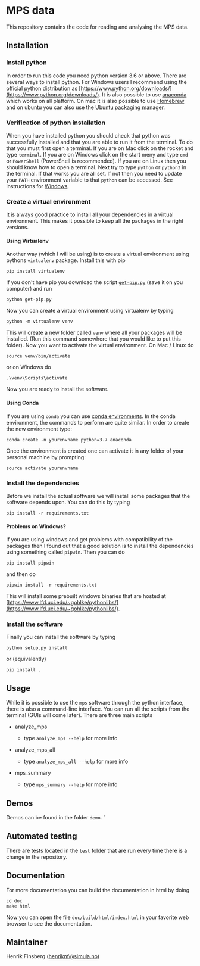 # MPS data

This repository contains the code for reading and analysing the MPS data.

## Installation

### Install python
In order to run this code you need python version 3.6 or above.
There are several ways to install python. For Windows users I
recommend using the official python distribution as
[https://www.python.org/downloads/](https://www.python.org/downloads/). It
is also possible to use
[anaconda](https://docs.anaconda.com/anaconda/install/) which works on
all platform. On mac it is also possible to use
[Homebrew](https://brew.sh) and on ubuntu you can also use the [Ubuntu
packaging
manager](https://packages.ubuntu.com/search?suite=default&section=all&arch=any&keywords=python3&searchon=names).


### Verification of python installation
When you have installed python you should check that python was
successfully installed and that you are able to run it from the
terminal. To do that you must first open a terminal. If you are on Mac
click on the rocket and type `terminal`. If you are on Windows click on
the start meny and type `cmd` or `PowerShell` (PowerShell is
recommended). If you are on Linux then you should know how to open a
terminal. Next try to type `python` or `python3` in the terminal. If
that works you are all set. If not then you need to update your `PATH`
environment variable to that `python` can be accessed. See
instructions for
[Windows](https://docs.python.org/3/using/windows.html#excursus-setting-environment-variables).



### Create a virtual environment
It is always good practice to install all your dependencies in a
virtual environment. This makes it possible to keep all the packages in the right versions.

#### Using Virtualenv
Another way (which I will be using) is to create a virtual environment
using pythons `virtualenv` package. Install this with pip
```
pip install virtualenv
```
If you don't have pip you download the script
[`get-pip.py`](https://bootstrap.pypa.io/get-pip.py) (save it on you computer) and run

```
python get-pip.py
```
Now you can create a virtual environment using virtualenv by typing
```
python -m virtualenv venv
```
This will create a new folder called `venv` where all your packages will
be installed. (Run this command somewhere that you would like to put
this folder). Now you want to activate the virtual environment.
On Mac / Linux do
```
source venv/bin/activate
```
or on Windows do
```
.\venv\Scripts\activate
```
Now you are ready to install the software.

#### Using Conda
 If you are using `conda` you can use [conda environments](https://docs.conda.io/projects/conda/en/latest/user-guide/tasks/manage-environments.html).
In the conda environment, the commands to perform are quite similar.
In order to create the new environment type:
```
conda create -n yourenvname python=3.7 anaconda
```
Once the environment is created one can activate it in any folder of your personal machine
by prompting:
```
source activate yourenvname
```

### Install the dependencies
Before we install the actual software we will install some packages
that the software depends upon. You can do this by typing
```
pip install -r requirements.txt
```

#### Problems on Windows?
If you are using windows and get problems with compatibility of the
packages then I found out that a good solution is to install the
dependencies using something called `pipwin`. Then you can do
```
pip install pipwin
```
and then do
```
pipwin install -r requirements.txt
```
This will install some prebuilt windows binaries that are hosted at
[https://www.lfd.uci.edu/~gohlke/pythonlibs/](https://www.lfd.uci.edu/~gohlke/pythonlibs/).


### Install the software

Finally you can install the software by typing
```
python setup.py install
```
or (equivalently)
```
pip install .
```


## Usage

While it is possible to use the `mps` software through the python
interface, there is also a command-line interface. You can run all the
scripts from the terminal (GUIs will come later). There are three
main scripts


* analyze_mps

	- type `analyze_mps --help` for more info


* analyze_mps_all

	- type `analyze_mps_all --help` for more info

* mps_summary

	- type `mps_summary --help` for more info


## Demos

Demos can be found in the folder ``demo``.
`
## Automated testing

There are tests located in the `test` folder that are run every time
there is a change in the repository.

## Documentation

For more documentation you can build the documentation in html by
doing
```
cd doc
make html
```

Now you can open the file `doc/build/html/index.html` in your favorite web browser to see the documentation.

## Maintainer

Henrik Finsberg (henriknf@simula.no)
